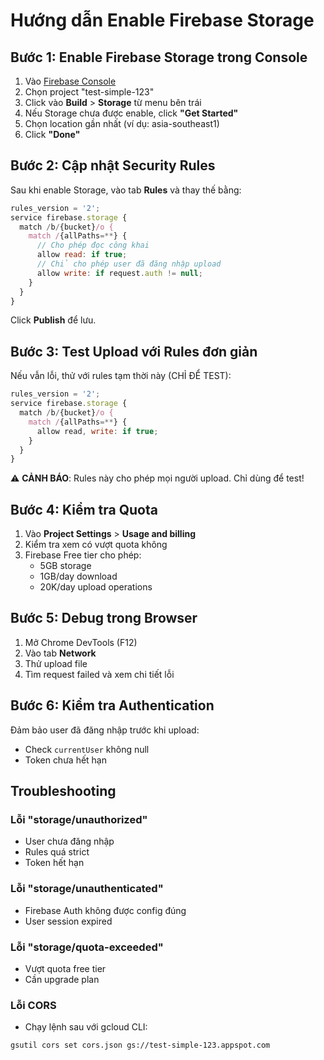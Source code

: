 # Hướng dẫn Enable Firebase Storage

## Bước 1: Enable Firebase Storage trong Console

1. Vào [Firebase Console](https://console.firebase.google.com)
2. Chọn project "test-simple-123"
3. Click vào **Build** > **Storage** từ menu bên trái
4. Nếu Storage chưa được enable, click **"Get Started"**
5. Chọn location gần nhất (ví dụ: asia-southeast1)
6. Click **"Done"**

## Bước 2: Cập nhật Security Rules

Sau khi enable Storage, vào tab **Rules** và thay thế bằng:

```javascript
rules_version = '2';
service firebase.storage {
  match /b/{bucket}/o {
    match /{allPaths=**} {
      // Cho phép đọc công khai
      allow read: if true;
      // Chỉ cho phép user đã đăng nhập upload
      allow write: if request.auth != null;
    }
  }
}
```

Click **Publish** để lưu.

## Bước 3: Test Upload với Rules đơn giản

Nếu vẫn lỗi, thử với rules tạm thời này (CHỈ ĐỂ TEST):

```javascript
rules_version = '2';
service firebase.storage {
  match /b/{bucket}/o {
    match /{allPaths=**} {
      allow read, write: if true;
    }
  }
}
```

⚠️ **CẢNH BÁO**: Rules này cho phép mọi người upload. Chỉ dùng để test!

## Bước 4: Kiểm tra Quota

1. Vào **Project Settings** > **Usage and billing**
2. Kiểm tra xem có vượt quota không
3. Firebase Free tier cho phép:
   - 5GB storage
   - 1GB/day download
   - 20K/day upload operations

## Bước 5: Debug trong Browser

1. Mở Chrome DevTools (F12)
2. Vào tab **Network**
3. Thử upload file
4. Tìm request failed và xem chi tiết lỗi

## Bước 6: Kiểm tra Authentication

Đảm bảo user đã đăng nhập trước khi upload:
- Check `currentUser` không null
- Token chưa hết hạn

## Troubleshooting

### Lỗi "storage/unauthorized"
- User chưa đăng nhập
- Rules quá strict
- Token hết hạn

### Lỗi "storage/unauthenticated"  
- Firebase Auth không được config đúng
- User session expired

### Lỗi "storage/quota-exceeded"
- Vượt quota free tier
- Cần upgrade plan

### Lỗi CORS
- Chạy lệnh sau với gcloud CLI:
```bash
gsutil cors set cors.json gs://test-simple-123.appspot.com
